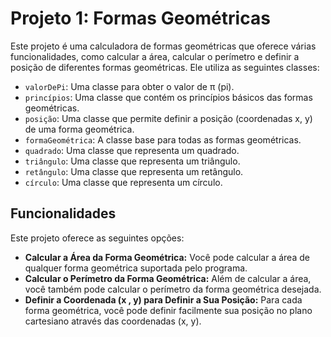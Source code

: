 # Projeto 1: Formas Geométricas

Este projeto é uma calculadora de formas geométricas que oferece várias funcionalidades, como calcular a área, calcular o perímetro e definir a posição de diferentes formas geométricas. Ele utiliza as seguintes classes:

- `valorDePi`: Uma classe para obter o valor de π (pi).
- `princípios`: Uma classe que contém os princípios básicos das formas geométricas.
- `posição`: Uma classe que permite definir a posição (coordenadas x, y) de uma forma geométrica.
- `formaGeométrica`: A classe base para todas as formas geométricas.
- `quadrado`: Uma classe que representa um quadrado.
- `triângulo`: Uma classe que representa um triângulo.
- `retângulo`: Uma classe que representa um retângulo.
- `círculo`: Uma classe que representa um círculo.

## Funcionalidades

Este projeto oferece as seguintes opções:

- **Calcular a Área da Forma Geométrica:** Você pode calcular a área de qualquer forma geométrica suportada pelo programa.
- **Calcular o Perímetro da Forma Geométrica:** Além de calcular a área, você também pode calcular o perímetro da forma geométrica desejada.
- **Definir a Coordenada (x , y) para Definir a Sua Posição:** Para cada forma geométrica, você pode definir facilmente sua posição no plano cartesiano através das coordenadas (x, y).

 
